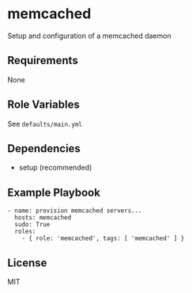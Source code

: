 memcached
========

Setup and configuration of a memcached daemon

Requirements
------------

None

Role Variables
--------------

See `defaults/main.yml`

Dependencies
------------

* setup (recommended)

Example Playbook
-------------------------

    - name: provision memcached servers...
      hosts: memcached
      sudo: True
      roles:
        - { role: 'memcached', tags: [ 'memcached' ] }

License
-------

MIT
